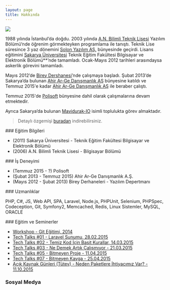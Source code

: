 ```yaml
---
layout: page
title: Hakkında
---
```


<img class="author-img-big" src="https://avatars2.githubusercontent.com/u/2325140?v=3&s=460"/>

1988 yılında İstanbul’da doğdu. 2003 yılında [A.N. Bilimli Teknik Lisesi](http://anbilimlianaokulu.meb.k12.tr) Yazılım Bölümü‘nde öğrenim görmekteyken programlama ile tanıştı. Teknik Lise süresince 3 yaz dönemini [Solon Yazılım AŞ.](http://www.solon.com.tr) bünyesinde geçirdi. Lisans eğitimini [Sakarya Üniversitesi](http://www.sakarya.edu.tr) Teknik Eğitim Fakültesi Bilgisayar ve Elektronik Bölümü**’nde tamamladı. Ocak-Mayıs 2012 tarihleri arasındaysa askerlik görevini tamamladı.

Mayıs 2012’de [Birey Dershanesi](http://www.birey.com)’nde çalışmaya başladı. Şubat 2013’de Sakarya’da bulunan [Ahir Ar-Ge Danışmanlık AŞ](http://ahir.com.tr) bünyesine katıldı ve Temmuz 2015'e kadar [Ahir Ar-Ge Danışmanlık AŞ](http://ahir.com.tr) ile beraber çalıştı. 

Temmuz 2015'de [Polisoft](http://polisoft.com.tr) bünyesine dahil olarak çalışmalarına devam etmektedir. 

Ayrıca Sakarya’da bulunan [Mavidurak-IO](http://mavidurak.github.io) isimli toplulukta görev almaktadır.

> Detaylı özgemişi [buradan](/files/OAI_Resume.pdf) indirebilirsiniz.

### Eğitim Bilgileri

* (2011) Sakarya Üniversitesi - Teknik Eğitim Fakültesi Bilgisayar ve Elektronik Bölümü
* (2006) A.N. Bilimli Teknik Lisesi - Bilgisayar Bölümü

### İş Deneyimi

* (Temmuz 2015 - ?) Polisoft
* (Şubat 2013 - Temmuz 2015) Ahir Ar-Ge Danışmanlık A.Ş.
* (Mayıs 2012 - Şubat 2013) Birey Derhaneleri - Yazılım Depertmanı

### Uzmanlıklar

PHP, C#, JS, Web API, SPA, Laravel, Node.js, PHPUnit, Selenium, PHPSpec, Codeception, Git, Symfony2, Memcached, Redis, Linux Sistemler, MySQL, ORACLE

### Eğitim ve Seminerler

* [Workshop - Git Eğitimi, 2014](http://slides.com/iozguradem/versiyon-kontrol-sistemi-ve-git)
* [Tech Talks #01 - Laravel Sunumu, 28.02.2015](http://slides.com/iozguradem/laravel)
* [Tech Talks #02 - Temiz Kod İçin Basit Kurallar, 14.03.2015](http://slides.com/iozguradem/temiz-kod-icin-basit-kurallar)
* [Tech Talks #03 - Ne Demek Artık Çalışmıyor - 21.03.2015](http://slides.com/iozguradem/ne-demek-artik-calismiyor)
* [Tech Talks #05 - Bitmeyen Proje - 11.04.2015](http://slides.com/iozguradem/bitmeyen-proje)
* [Tech Talks #07 - Bitmeyen Kavga - 25.04.2015](http://slides.com/iozguradem/bitmeyen-kavga)
* [Açık Kaynak Günleri (Tütev) - Neden Paketlere İhtiyacımız Var? - 11.10.2015](http://slides.com/iozguradem/perfect-presentation)

### Sosyal Medya

<div>
    <a class="github" target="_blank" href="http://github.com/ozziest"></a>
    <a class="twitter" target="_blank" href="http://twitter.com/iozguradem"></a>
    <a class="linkedin" target="_blank" href="http://tr.linkedin.com/in/ozguradem/"></a>
</div>
<br>

